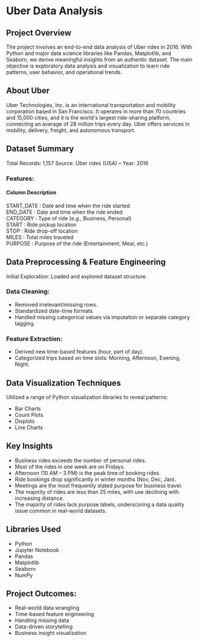 #  **Uber Data Analysis**
## **Project Overview**
The project involves an end-to-end data analysis of Uber rides in 2016. With Python and major data science libraries like Pandas, Matplotlib, and Seaborn, we derive meaningful insights from an authentic dataset. The main objective is exploratory data analysis and visualization to learn ride patterns, user behavior, and operational trends.

## **About Uber**
Uber Technologies, Inc. is an international transportation and mobility corporation based in San Francisco. It operates in more than 70 countries and 15,000 cities, and it is the world's largest ride-sharing platform, connecting an average of 28 million trips every day. Uber offers services in mobility, delivery, freight, and autonomous transport.

## **Dataset Summary**
Total Records: 1,157
Source: Uber rides (USA) – Year: 2016

### Features:
#### Column	Description
                                   
START_DATE : Date and time when the ride started               
END_DATE   : Date and time when the ride ended                 
CATEGORY   : Type of ride (e.g., Business, Personal)           
START      : Ride pickup location                              
STOP       : Ride drop-off location                            
MILES      : Total miles traveled                              
PURPOSE    : Purpose of the ride (Entertainment, Meal, etc.)   

## Data Preprocessing & Feature Engineering
Initial Exploration: Loaded and explored dataset structure.

### Data Cleaning:
- Removed irrelevant/missing rows.
- Standardized date-time formats.
- Handled missing categorical values via imputation or separate category tagging.
### Feature Extraction:
- Derived new time-based features (hour, part of day).
- Categorized trips based on time slots: Morning, Afternoon, Evening, Night.

## Data Visualization Techniques
Utilized a range of Python visualization libraries to reveal patterns:
- Bar Charts
- Count Plots
- Displots
- Line Charts

## Key Insights
- Business rides exceeds the number of personal rides.
- Most of the rides in one week are on Fridays.
- Afternoon (10 AM – 3 PM) is the peak time of booking rides.
- Ride bookings drop significantly in winter months (Nov, Dec, Jan).
- Meetings are the most frequently stated purpose for business travel.
- The majority of rides are less than 25 miles, with use declining with increasing distance.
- The majority of rides lack purpose labels, underscoring a data quality issue common in real-world datasets.

## Libraries Used
- Python
- Jupyter Notebook
- Pandas
- Matplotlib
- Seaborn
- NumPy

## Project Outcomes:
- Real-world data wrangling
- Time-based feature engineering
- Handling missing data
- Data-driven storytelling
- Business insight visualization
